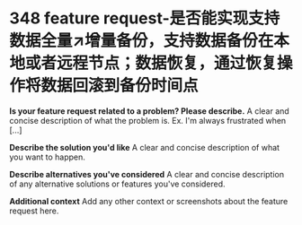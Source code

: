 # 348 feature request-是否能实现支持数据全量↗增量备份，支持数据备份在本地或者远程节点；数据恢复，通过恢复操作将数据回滚到备份时间点
**Is your feature request related to a problem? Please describe.**
A clear and concise description of what the problem is. Ex. I'm always frustrated when [...]

**Describe the solution you'd like**
A clear and concise description of what you want to happen.

**Describe alternatives you've considered**
A clear and concise description of any alternative solutions or features you've considered.

**Additional context**
Add any other context or screenshots about the feature request here.
